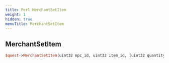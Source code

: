 ```yaml
---
title: Perl MerchantSetItem
weight: 1
hidden: true
menuTitle: MerchantSetItem
---
```

## MerchantSetItem
```perl
$quest->MerchantSetItem(uint32 npc_id, uint32 item_id, [uint32 quantity])
```